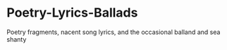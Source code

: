 Poetry-Lyrics-Ballads
=====================

Poetry fragments, nacent song lyrics, and the occasional balland and sea shanty
